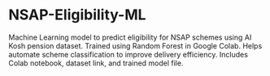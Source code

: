 # NSAP-Eligibility-ML
Machine Learning model to predict eligibility for NSAP schemes using AI Kosh pension dataset. Trained using Random Forest in Google Colab. Helps automate scheme classification to improve delivery efficiency. Includes Colab notebook, dataset link, and trained model file.
